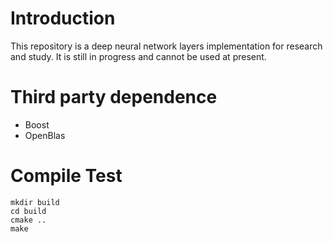 # Introduction
This repository is a deep neural network layers implementation for research and study. It is still in progress and cannot be used at present.  
# Third party dependence
* Boost
* OpenBlas
# Compile Test
```
mkdir build
cd build
cmake ..
make
```